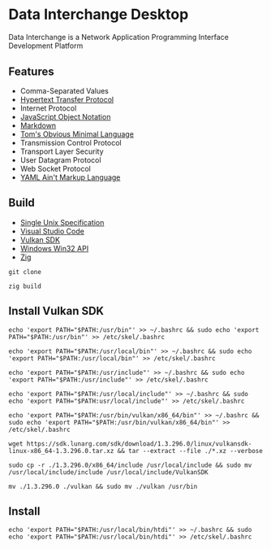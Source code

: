 [CommonMark]:https://commonmark.org/
[HTTP]: https://developer.mozilla.org/en-US/docs/Web/HTTP
[JSON]: https://json.org/json-en.html
[TOML]: https://toml.io/en/
[Unix]: https://publications.opengroup.org/
[VSCode]: https://code.visualstudio.com/docs
[Vulkan]: https://vulkan.org/learn
[Win32]: https://learn.microsoft.com/en-us/windows/win32/api/
[YAML]: https://yaml.org/
[Zig Language]: https://ziglang.org/

<a href="https://github.com/HyaenaTechnologies/data-interchange-desktop">
  <h1>
    <picture>
      <img src="https://github.com/HyaenaTechnologies/data-interchange-desktop/blob/main/assets/di_markdown.png" alt="">
    </picture>
  </h1>
</a>

# Data Interchange Desktop

Data Interchange is a Network Application Programming Interface Development Platform

## Features

- Comma-Separated Values
- [Hypertext Transfer Protocol][HTTP]
- Internet Protocol
- [JavaScript Object Notation][JSON]
- [Markdown][CommonMark]
- [Tom's Obvious Minimal Language][TOML]
- Transmission Control Protocol
- Transport Layer Security
- User Datagram Protocol
- Web Socket Protocol
- [YAML Ain't Markup Language][YAML]

## Build

- [Single Unix Specification][Unix]
- [Visual Studio Code][VSCode]
- [Vulkan SDK][Vulkan]
- [Windows Win32 API][Win32]
- [Zig][Zig Language]

```shell
git clone

zig build
```
## Install Vulkan SDK

```shell
echo 'export PATH="$PATH:/usr/bin"' >> ~/.bashrc && sudo echo 'export PATH="$PATH:/usr/bin"' >> /etc/skel/.bashrc

echo 'export PATH="$PATH:/usr/local/bin"' >> ~/.bashrc && sudo echo 'export PATH="$PATH:/usr/local/bin"' >> /etc/skel/.bashrc

echo 'export PATH="$PATH:/usr/include"' >> ~/.bashrc && sudo echo 'export PATH="$PATH:/usr/include"' >> /etc/skel/.bashrc

echo 'export PATH="$PATH:/usr/local/include"' >> ~/.bashrc && sudo echo 'export PATH="$PATH:usr/local/include"' >> /etc/skel/.bashrc

echo 'export PATH="$PATH:/usr/bin/vulkan/x86_64/bin"' >> ~/.bashrc && sudo echo 'export PATH="$PATH:/usr/bin/vulkan/x86_64/bin"' >> /etc/skel/.bashrc

wget https://sdk.lunarg.com/sdk/download/1.3.296.0/linux/vulkansdk-linux-x86_64-1.3.296.0.tar.xz && tar --extract --file ./*.xz --verbose

sudo cp -r ./1.3.296.0/x86_64/include /usr/local/include && sudo mv /usr/local/include/include /usr/local/include/VulkanSDK

mv ./1.3.296.0 ./vulkan && sudo mv ./vulkan /usr/bin
```

## Install

```shell
echo 'export PATH="$PATH:/usr/local/bin/htdi"' >> ~/.bashrc && sudo echo 'export PATH="$PATH:/usr/local/bin/htdi"' >> /etc/skel/.bashrc
```